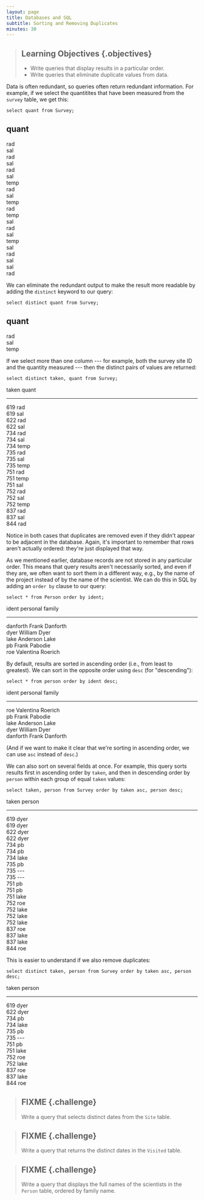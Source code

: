 ```yaml
---
layout: page
title: Databases and SQL
subtitle: Sorting and Removing Duplicates
minutes: 30
---
```

> ## Learning Objectives {.objectives}
>
> *   Write queries that display results in a particular order.
> *   Write queries that eliminate duplicate values from data.

Data is often redundant,
so queries often return redundant information.
For example,
if we select the quantitites that have been measured
from the `survey` table,
we get this:

~~~ {.sql}
select quant from Survey;
~~~

quant     
----------
rad       
sal       
rad       
sal       
rad       
sal       
temp      
rad       
sal       
temp      
rad       
temp      
sal       
rad       
sal       
temp      
sal       
rad       
sal       
sal       
rad       

We can eliminate the redundant output
to make the result more readable
by adding the `distinct` keyword
to our query:

~~~ {.sql}
select distinct quant from Survey;
~~~

quant     
----------
rad       
sal       
temp      

If we select more than one column --- for example,
both the survey site ID and the quantity measured --- then
the distinct pairs of values are returned:

~~~ {.sql}
select distinct taken, quant from Survey;
~~~

taken       quant     
----------  ----------
619         rad       
619         sal       
622         rad       
622         sal       
734         rad       
734         sal       
734         temp      
735         rad       
735         sal       
735         temp      
751         rad       
751         temp      
751         sal       
752         rad       
752         sal       
752         temp      
837         rad       
837         sal       
844         rad       

Notice in both cases that duplicates are removed
even if they didn't appear to be adjacent in the database.
Again,
it's important to remember that rows aren't actually ordered:
they're just displayed that way.

As we mentioned earlier,
database records are not stored in any particular order.
This means that query results aren't necessarily sorted,
and even if they are,
we often want to sort them in a different way,
e.g., by the name of the project instead of by the name of the scientist.
We can do this in SQL by adding an `order by` clause to our query:

~~~ {.sql}
select * from Person order by ident;
~~~

ident       personal    family    
----------  ----------  ----------
danforth    Frank       Danforth  
dyer        William     Dyer      
lake        Anderson    Lake      
pb          Frank       Pabodie   
roe         Valentina   Roerich   

By default,
results are sorted in ascending order
(i.e.,
from least to greatest).
We can sort in the opposite order using `desc` (for "descending"):

~~~ {.sql}
select * from person order by ident desc;
~~~

ident       personal    family    
----------  ----------  ----------
roe         Valentina   Roerich   
pb          Frank       Pabodie   
lake        Anderson    Lake      
dyer        William     Dyer      
danforth    Frank       Danforth  

(And if we want to make it clear that we're sorting in ascending order,
we can use `asc` instead of `desc`.)
  
We can also sort on several fields at once.
For example,
this query sorts results first in ascending order by `taken`,
and then in descending order by `person`
within each group of equal `taken` values:

~~~ {.sql}
select taken, person from Survey order by taken asc, person desc;
~~~

taken       person    
----------  ----------
619         dyer      
619         dyer      
622         dyer      
622         dyer      
734         pb        
734         pb        
734         lake      
735         pb        
735         ---       
735         ---       
751         pb        
751         pb        
751         lake      
752         roe       
752         lake      
752         lake      
752         lake      
837         roe       
837         lake      
837         lake      
844         roe       

This is easier to understand if we also remove duplicates:

~~~ {.sql}
select distinct taken, person from Survey order by taken asc, person desc;
~~~

taken       person    
----------  ----------
619         dyer      
622         dyer      
734         pb        
734         lake      
735         pb        
735         ---       
751         pb        
751         lake      
752         roe       
752         lake      
837         roe       
837         lake      
844         roe       

> ## FIXME {.challenge}
>
> Write a query that selects distinct dates from the `Site` table.

> ## FIXME {.challenge}
>
> Write a query that returns the distinct dates in the `Visited` table.

> ## FIXME {.challenge}
>
> Write a query that displays the full names of the scientists in the `Person` table,
> ordered by family name.
